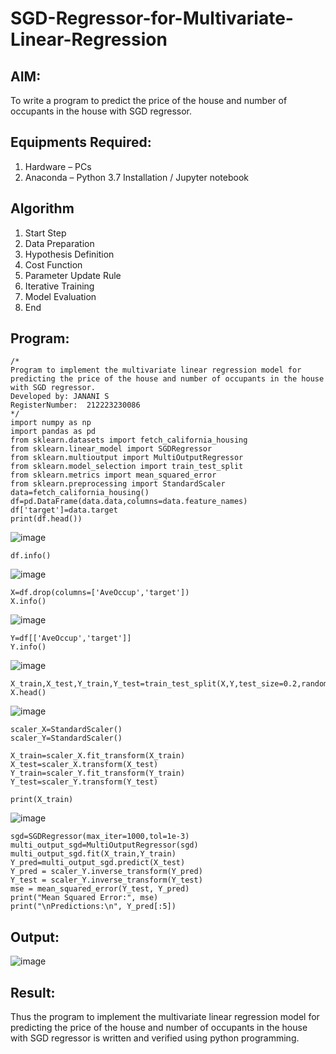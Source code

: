 # SGD-Regressor-for-Multivariate-Linear-Regression

## AIM:
To write a program to predict the price of the house and number of occupants in the house with SGD regressor.

## Equipments Required:
1. Hardware – PCs
2. Anaconda – Python 3.7 Installation / Jupyter notebook

## Algorithm
1. Start Step
2. Data Preparation
3. Hypothesis Definition
4. Cost Function 
5. Parameter Update Rule 
6. Iterative Training 
7. Model Evaluation 
8. End
## Program:
```
/*
Program to implement the multivariate linear regression model for predicting the price of the house and number of occupants in the house with SGD regressor.
Developed by: JANANI S
RegisterNumber:  212223230086
*/
import numpy as np
import pandas as pd
from sklearn.datasets import fetch_california_housing
from sklearn.linear_model import SGDRegressor
from sklearn.multioutput import MultiOutputRegressor
from sklearn.model_selection import train_test_split
from sklearn.metrics import mean_squared_error
from sklearn.preprocessing import StandardScaler
data=fetch_california_housing()
df=pd.DataFrame(data.data,columns=data.feature_names)
df['target']=data.target
print(df.head())
```
![image](https://github.com/user-attachments/assets/6f568dea-51f9-46a2-8a3a-59fa291052ef)
```
df.info()
```
![image](https://github.com/user-attachments/assets/f1d28ae4-e94d-4ded-a1a8-1929e50b5535)
```
X=df.drop(columns=['AveOccup','target'])
X.info()
```
![image](https://github.com/user-attachments/assets/6417f167-ffbe-4b88-a35a-5d02656a795e)
```
Y=df[['AveOccup','target']]
Y.info()
```
![image](https://github.com/user-attachments/assets/d7643feb-9561-427b-a346-32045440da02)
```
X_train,X_test,Y_train,Y_test=train_test_split(X,Y,test_size=0.2,random_state=42)
X.head()
```
![image](https://github.com/user-attachments/assets/2bef7130-cc9b-41e5-b1ef-2e21fcc66e0b)
```
scaler_X=StandardScaler()
scaler_Y=StandardScaler()

X_train=scaler_X.fit_transform(X_train)
X_test=scaler_X.transform(X_test)
Y_train=scaler_Y.fit_transform(Y_train)
Y_test=scaler_Y.transform(Y_test)
```
```
print(X_train)
```
![image](https://github.com/user-attachments/assets/a4eae42a-404e-422e-812b-14fe6be2be6c)
```
sgd=SGDRegressor(max_iter=1000,tol=1e-3)
multi_output_sgd=MultiOutputRegressor(sgd)
multi_output_sgd.fit(X_train,Y_train)
Y_pred=multi_output_sgd.predict(X_test)
Y_pred = scaler_Y.inverse_transform(Y_pred)
Y_test = scaler_Y.inverse_transform(Y_test)
mse = mean_squared_error(Y_test, Y_pred)
print("Mean Squared Error:", mse)
print("\nPredictions:\n", Y_pred[:5])
```
## Output:
![image](https://github.com/user-attachments/assets/cdace6f7-bb92-49ab-bf65-bdfc0786a8dc)

## Result:
Thus the program to implement the multivariate linear regression model for predicting the price of the house and number of occupants in the house with SGD regressor is written and verified using python programming.
